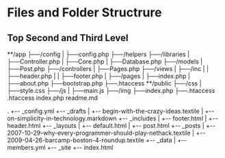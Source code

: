 # Files and Folder Structrure # 
## Top Second and Third Level ## 
**/app
    ├──/config
    |     ├──config.php
    ├──/helpers
    ├──/libraries
    |     ├──Controller.php
    |     ├──Core.php
    |     ├──Database.php
    ├──/models
    |     ├──Post.php
    ├──/controllers
    |     ├──Pages.php
    ├──/views
    |     ├──/inc
    |     |     ├──header.php
    |     |     ├──footer.php
    |     ├──/pages
    |           ├──index.php
    |           ├──about.php
    ├──bootstrap.php
    ├──.htaccess
**/public
    ├──/css
    |     ├──style.css
    ├──/js
    |     ├──main.js
    ├──/img
    ├──index.php
    ├──.htaccess
.htaccess
index.php
readme.md 


.
+-- _config.yml
+-- _drafts
|   +-- begin-with-the-crazy-ideas.textile
|   +-- on-simplicity-in-technology.markdown
+-- _includes
|   +-- footer.html
|   +-- header.html
+-- _layouts
|   +-- default.html
|   +-- post.html
+-- _posts
|   +-- 2007-10-29-why-every-programmer-should-play-nethack.textile
|   +-- 2009-04-26-barcamp-boston-4-roundup.textile
+-- _data
|   +-- members.yml
+-- _site
+-- index.html
